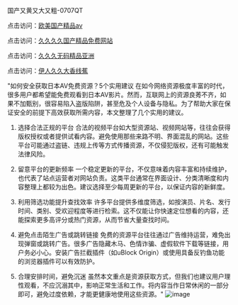 国产又黄又大又粗-0707QT

点击访问：<a href="https://bered.pages.dev/">欧美国产精品aⅴ</a>

点击访问：<a href="https://rtj-3zo.pages.dev/">久久久久国产精品免费网站</a>

点击访问：<a href="https://vassv.pages.dev/">久久久无码精品亚洲</a>

点击访问：<a href="https://gsd-agv.pages.dev/">伊人久久大香线蕉</a>

"如何安全获取日本AV免费资源？5个实用建议
在如今网络资源极度丰富的时代，很多用户都希望能免费观看到日本AV影片。然而，互联网上的资源良莠不齐，如果不加甄别，很容易陷入盗版陷阱，甚至危及个人设备与隐私。为了帮助大家在保证安全的前提下高效获取所需内容，本文整理了几个实用的建议。

1. 选择合法正规的平台
合法的视频平台如大型资源站、视频网站等，往往会获得版权授权或者提供试看内容。避免使用那些来路不明、界面混乱的网站。这些平台可能通过盗链、违规上传等方式传播资源，不仅侵犯版权，还有可能触发法律风险。

2. 留意平台的更新频率
一个稳定更新的平台，不仅意味着内容丰富和持续维护，也代表了站点运营者对网站负责。这类平台通常在界面设计、分类清晰度和内容整理上都较为出色。建议选择至少每周更新的平台，以保证内容的新鲜度。

3. 利用筛选功能提升查找效率
许多平台提供多维度筛选，如按演员、片名、发行时间、类别、受欢迎程度等进行检索。这不仅能让你快速定位想看的内容，还能探索更多高评分或热门资源，从而节省大量查找时间。

4. 避免点击陌生广告或跳转链接
免费的资源平台往往通过广告维持运营，难免出现弹窗或跳转广告。很多广告隐藏木马、色情诈骗、虚假软件下载等链接，用户务必小心。安装广告拦截插件（如uBlock Origin）或使用具备反钓鱼功能的浏览器插件可以有效防护。

5. 合理安排时间，避免沉迷
虽然本文重点是资源获取方式，但我们也建议用户理性观看，不应沉溺其中，影响正常生活和工作。将内容当作日常休闲的一部分即可，避免过度依赖，才能更健康地使用这些资源。"
![image](https://github.com/user-attachments/assets/66fa28a4-26c0-43e4-8622-d4a80072ac70)



<span style="display:none;">[Canonical link]( https://github.com/ad070725/142574 ）</span>
